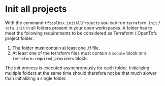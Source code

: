 # Init all projects

With the command `tftoolbox.initAllProjects` you can run `terraform init` / `tofu init` in all folders present in your open workspaces. A folder has to meet the following requirements to be considered as Terraform / OpenTofu project folder:

1. The folder must contain at least one .tf file.
2. At least one of the terraform files must contain a `module` block or a `terraform.required_providers` block.

The init process is executed asynchronously for each folder. Initializing multiple folders at the same time should therefore not be that much slower than initializing a single folder.
